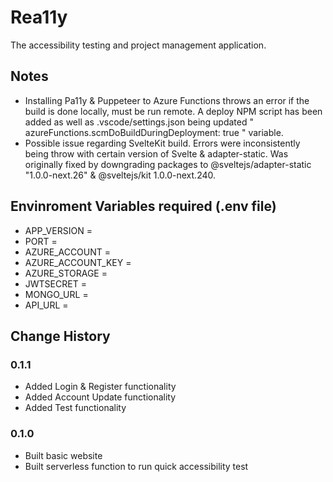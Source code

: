 # Rea11y

The accessibility testing and project management application.

## Notes

- Installing Pa11y & Puppeteer to Azure Functions throws an error if the build is done locally, must be run remote. A deploy NPM script has been added as well as .vscode/settings.json being updated " azureFunctions.scmDoBuildDuringDeployment: true " variable.
- Possible issue regarding SvelteKit build. Errors were inconsistently being throw with certain version of Svelte & adapter-static. Was originally fixed by downgrading packages to @sveltejs/adapter-static "1.0.0-next.26" & @sveltejs/kit 1.0.0-next.240.

## Envinroment Variables required (.env file)

- APP_VERSION =
- PORT =
- AZURE_ACCOUNT =
- AZURE_ACCOUNT_KEY =
- AZURE_STORAGE =
- JWTSECRET =
- MONGO_URL =
- API_URL =

## Change History

### 0.1.1

- Added Login & Register functionality
- Added Account Update functionality
- Added Test functionality

### 0.1.0

- Built basic website
- Built serverless function to run quick accessibility test
